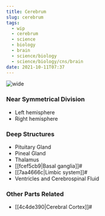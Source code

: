 ```yaml
---
title: Cerebrum
slug: cerebrum
tags:
  - wip
  - cerebrum
  - science
  - biology
  - brain
  - science/biology
  - science/biology/cns/brain
date: 2021-10-11T07:37
---
```


![wide](https://p2.piqsels.com/preview/812/952/1011/brain-mind-psychology-idea.jpg "image from Piqsels (cc)")

### Near Symmetrical Division

- Left hemisphere
- Right hemisphere

### Deep Structures

- Pituitary Gland
- Pineal Gland
- Thalamus
- [[fcef5cb9|Basal ganglia]]#
- [[7aa4666c|Limbic system]]#
- Ventricles and Cerebrospinal Fluid

### Other Parts Related

- [[4c4de390|Cerebral Cortex]]#

